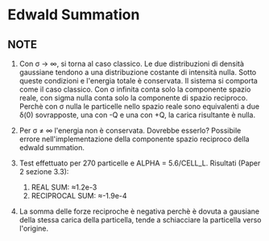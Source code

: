 # Edwald Summation

## NOTE

1. Con σ → ∞, si torna al caso classico. Le due distribuzioni di densità gaussiane tendono a una distribuzione costante di intensità nulla. Sotto queste condizioni e l'energia totale è conservata. Il sistema si comporta come il caso classico. Con σ infinita conta solo la componente spazio reale, con sigma nulla conta solo la componente di spazio reciproco. Perchè con σ nulla le particelle nello spazio reale sono equivalenti a due δ(0) sovrapposte, una con -Q e una con +Q, la carica risultante è nulla.

2. Per σ ≠ ∞ l'energia non è conservata. Dovrebbe esserlo? Possibile errore nell'implementazione della componente spazio reciproco della edwald summation.

3. Test effettuato per 270 particelle e ALPHA = 5.6/CELL_L. Risultati (Paper 2 sezione 3.3):

   1. REAL SUM: ≈1.2e-3
   2. RECIPROCAL SUM: ≈-1.9e-4

4. La somma delle forze reciproche è negativa perchè è dovuta a gausiane della stessa carica della particella, tende a schiacciare la particella verso l'origine.

